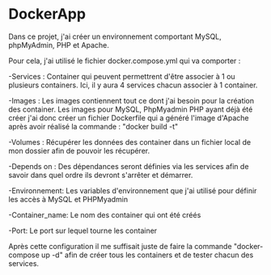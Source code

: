 # DockerApp
Dans ce projet, j'ai créer un environnement comportant MySQL, phpMyAdmin, PHP et Apache.

Pour cela, j'ai utilisé le fichier docker.compose.yml qui va comporter :

-Services : Container qui peuvent permettrent d'être associer à 1 ou plusieurs containers. Ici, il y aura 4 services chacun associer à 1 container.

-Images : Les images contiennent tout ce dont j'ai besoin pour la création des container. Les images pour MySQL, PhpMyadmin PHP ayant déjà été créer j'ai donc créer un fichier Dockerfile qui a généré l'image d'Apache après avoir réalisé la commande : "docker build -t"

-Volumes : Récupérer les données des container dans un fichier local de mon dossier afin de pouvoir les récupérer.

-Depends on : Des dépendances seront définies via les services afin de savoir dans quel ordre ils devront s'arrêter et démarrer.

-Environnement: Les variables d'environnement que j'ai utilisé pour définir les accès à MySQL et PHPMyadmin

-Container_name: Le nom des container qui ont été créés

-Port: Le port sur lequel tourne les container

Après cette configuration il me suffisait juste de faire la commande "docker-compose up -d" afin de créer tous les containers et de tester chacun des services.
